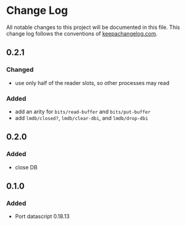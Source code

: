 # Change Log
All notable changes to this project will be documented in this file. This change log follows the conventions of [keepachangelog.com](http://keepachangelog.com/).

## 0.2.1
### Changed
- use only half of the reader slots, so other processes may read

### Added
- add an arity for `bits/read-buffer` and `bits/put-buffer` 
- add `lmdb/closed?`, `lmdb/clear-dbi`, and `lmdb/drop-dbi`

## 0.2.0
### Added
- close DB

## 0.1.0
### Added
- Port datascript 0.18.13
